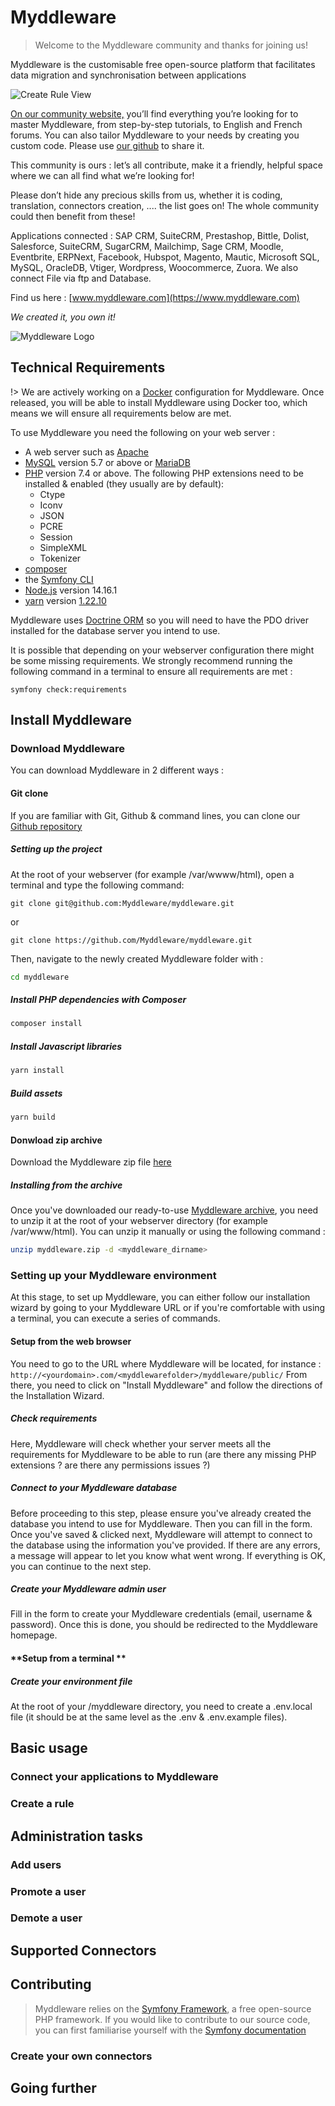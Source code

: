 # Myddleware

> Welcome to the Myddleware community and thanks for joining us!

Myddleware is the customisable free open-source platform that facilitates data migration and synchronisation between applications

![Create Rule View](http://community.myddleware.com/wp-content/uploads/2016/11/create_rule_view-1024x596.png)

[On our community website,](http://community.myddleware.com) you’ll find everything you’re looking for to master Myddleware, from step-by-step tutorials, to English and French forums. You can also tailor Myddleware to your needs by creating you custom code. Please use [our github](https://github.com/Myddleware) to share it.

This community is ours : let’s all contribute, make it a friendly, helpful space where we can all find what we’re looking for!

Please don’t hide any precious skills from us, whether it is coding, translation, connectors creation, .... the list goes on! The whole community could then benefit from these!

Applications connected : SAP CRM, SuiteCRM, Prestashop, Bittle, Dolist, Salesforce, SuiteCRM, SugarCRM, Mailchimp, Sage CRM, Moodle, Eventbrite, ERPNext, Facebook, Hubspot, Magento, Mautic, Microsoft SQL, MySQL, OracleDB, Vtiger, Wordpress, Woocommerce, Zuora.  We also connect File via ftp and Database.

Find us here : [www.myddleware.com](https://www.myddleware.com)

*We created it, you own it!*

![Myddleware Logo](http://community.myddleware.com/wp-content/uploads/2016/09/myddleware_logo-300x215.jpg)

## Technical Requirements

!> We are actively working on a [Docker](https://www.docker.com/) configuration for Myddleware. Once released, you will be able to install Myddleware using Docker too, which means we will ensure all requirements below are met.

To use Myddleware you need the following on your web server :

- A web server such as [Apache](https://httpd.apache.org/)
- [MySQL](https://www.mysql.com/downloads/) version 5.7 or above or [MariaDB](https://mariadb.org/download/?t=mariadb&p=mariadb&r=10.6.5&os=windows&cpu=x86_64&pkg=msi&m=xtom_ams)
- [PHP](https://www.php.net/downloads.php) version 7.4 or above. The following PHP extensions need to be installed & enabled (they usually are by default):
  - Ctype
  - Iconv
  - JSON
  - PCRE
  - Session
  - SimpleXML
  - Tokenizer
- [composer](https://getcomposer.org/download/)
- the [Symfony CLI](https://symfony.com/download)
- [Node.js](https://nodejs.org/de/download/) version 14.16.1
- [yarn](https://yarnpkg.com/getting-started/install) version [1.22.10](https://classic.yarnpkg.com/lang/en/docs/install/#windows-stable )

Myddleware uses [Doctrine ORM](https://www.doctrine-project.org/projects/doctrine-orm/en/2.11/tutorials/getting-started.html#getting-started-with-doctrine) so you will need to have the PDO driver installed for the database server you intend to use.

It is possible that depending on your webserver configuration there might be some missing requirements. We strongly recommend running the following command in a terminal to ensure all requirements are met :

``` symfony check:requirements ```


## Install Myddleware

### Download Myddleware

You can download Myddleware in 2 different ways :

<!-- tabs:start -->

#### **Git clone**

If you are familiar with Git, Github & command lines, you can clone our [Github repository](https://github.com/Myddleware/myddleware)

##### Setting up the project

At the root of your webserver (for example /var/wwww/html), open a terminal and type the following command:

```git
git clone git@github.com:Myddleware/myddleware.git 
 ```

or

```git
git clone https://github.com/Myddleware/myddleware.git
```

Then, navigate to the newly created Myddleware folder with :

```bash
cd myddleware 
```

##### Install PHP dependencies with Composer

```bash
composer install 
```

##### Install Javascript libraries

```bash
yarn install 
```

##### Build assets

```bash
yarn build 
```

#### **Donwload zip archive**

Download the Myddleware zip file [here](http://www.myddleware.com/solution/download)

##### Installing from the archive

Once you've downloaded our ready-to-use [Myddleware archive](http://www.myddleware.com/solution/download), you need to unzip it at the root of your webserver directory (for example /var/www/html). You can unzip it manually or using the following command :

```bash
unzip myddleware.zip -d <myddleware_dirname>
```

<!-- tabs:end -->

### Setting up your Myddleware environment

At this stage, to set up Myddleware, you can either follow our installation wizard by going to your Myddleware URL or if you're comfortable with using a terminal, you can execute a series of commands.

<!-- tabs:start -->
#### **Setup from the web browser**

You need to go to the URL where Myddleware will be located, for instance : ```http://<yourdomain>.com/<myddlewarefolder>/myddleware/public/```
From there, you need to click on "Install Myddleware" and follow the directions of the Installation Wizard.

##### Check requirements

Here, Myddleware will check whether your server meets all the requirements for Myddleware to be able to run (are there any missing PHP extensions ? are there any permissions issues ?)

##### Connect to your Myddleware database

Before proceeding to this step, please ensure you've already created the database you intend to use for Myddleware. Then you can fill in the form. Once you've saved & clicked next, Myddleware will attempt to connect to the database using the information you've provided. If there are any errors, a message will appear to let you know what went wrong. If everything is OK, you can continue to the next step.

##### Create your Myddleware admin user

Fill in the form to create your Myddleware credentials (email, username & password). Once this is done, you should be redirected to the Myddleware homepage.

#### **Setup from a terminal **


##### Create your environment file

At the root of your /myddleware directory, you need to create a .env.local file (it should be at the same level as the .env & .env.example files).

<!-- tabs:end -->

## Basic usage

### Connect your applications to Myddleware

### Create a rule

## Administration tasks

### Add users

### Promote a user

### Demote a user

## Supported Connectors

## Contributing

> Myddleware relies on the [Symfony Framework](https://symfony.com/), a free open-source PHP framework. If you would like to contribute to our source code, you can first familiarise yourself with the [Symfony documentation](https://symfony.com/doc/current/index.html)

### Create your own connectors


## Going further
